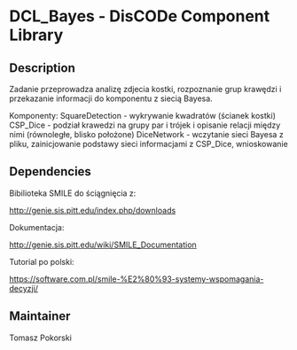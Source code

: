 DCL_Bayes - DisCODe Component Library
=====================================

Description
-----------

Zadanie przeprowadza analizę zdjecia kostki, rozpoznanie grup krawędzi i przekazanie informacji do komponentu z siecią Bayesa.

Komponenty:
 	SquareDetection - wykrywanie kwadratów (ścianek kostki)
 	CSP_Dice - podział krawedzi na grupy par i trójek i opisanie relacji między nimi (równoległe, blisko położone)
 	DiceNetwork - wczytanie sieci Bayesa z pliku, zainicjowanie podstawy sieci informacjami z CSP_Dice, wnioskowanie

Dependencies
------------

Bibilioteka SMILE do ściągnięcia z:

http://genie.sis.pitt.edu/index.php/downloads

Dokumentacja:

http://genie.sis.pitt.edu/wiki/SMILE_Documentation

Tutorial po polski:

https://software.com.pl/smile-%E2%80%93-systemy-wspomagania-decyzji/


Maintainer
----------

Tomasz Pokorski
